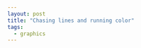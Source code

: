 ```yaml
---
layout: post
title: "Chasing lines and running color"
tags:
  - graphics
---
```


<canvas id="canvas" width="800" height="600"></canvas>
<script>
        function draw3DHexagon() {
            const canvas = document.getElementById("canvas");
            const ctx = canvas.getContext("2d");
            const parts = 30;
            const hexagonPoints = generateHexagonPoints(200);
            let isDragging = false;
            let draggedPoint = null;
            let offset = 0; // Animation offset

            function generateHexagonPoints(radius) {
                const points = [];
                for (let i = 0; i < 6; i++) {
                    const angle = Math.PI / 3 * i;
                    points.push({
                        x: radius * Math.cos(angle),
                        y: radius * Math.sin(angle),
                        z: Math.random() * 200 // Random z-axis
                    });
                }
                return points;
            }

            function calculatePoints(start, end) {
                const points = [];
                for (let i = 0; i <= parts; i++) {
                    const t = i / parts;
                    points.push({
                        x: start.x + t * (end.x - start.x),
                        y: start.y + t * (end.y - start.y),
                        z: start.z + t * (end.z - start.z)
                    });
                }
                return points;
            }

            function drawLines() {
                ctx.clearRect(0, 0, canvas.width, canvas.height);
                for (let i = 0; i < hexagonPoints.length; i++) {
                    const point1 = hexagonPoints[i];
                    const point2 = hexagonPoints[(i + 1) % hexagonPoints.length];
                    
                    const line1Points = calculatePoints({ x: 0, y: 0, z: 0 }, point1);
                    const line2Points = calculatePoints({ x: 0, y: 0, z: 0 }, point2);

                    for (let j = 0; j <= parts; j++) {
                        const startPoint = line1Points[j];
                        const endPoint = line2Points[parts - j];

                        ctx.beginPath();
                        ctx.moveTo(startPoint.x + 400, startPoint.y + 300);
                        ctx.lineTo(endPoint.x + 400, endPoint.y + 300);
                        ctx.strokeStyle = `hsl(${((j + offset) % parts / parts) * 360}, 100%, 50%)`;
                        ctx.stroke();
                    }
                }
            }

            canvas.addEventListener("mousedown", (event) => {
                const { offsetX, offsetY } = event;
                const threshold = 20;
                hexagonPoints.forEach((point, index) => {
                    const distance = Math.hypot(offsetX - (point.x + 400), offsetY - (point.y + 300));
                    if (distance < threshold) {
                        isDragging = true;
                        draggedPoint = index;
                    }
                });
            });

            canvas.addEventListener("mousemove", (event) => {
                if (isDragging && draggedPoint !== null) {
                    hexagonPoints[draggedPoint].x = event.offsetX - 400;
                    hexagonPoints[draggedPoint].y = event.offsetY - 300;
                }
            });

            canvas.addEventListener("mouseup", () => {
                isDragging = false;
                draggedPoint = null;
            });

            function animate() {
                offset++; // Increment offset for animation
                drawLines();
                requestAnimationFrame(animate);
            }

            animate(); // Start animation
        }

        draw3DHexagon();
</script>

